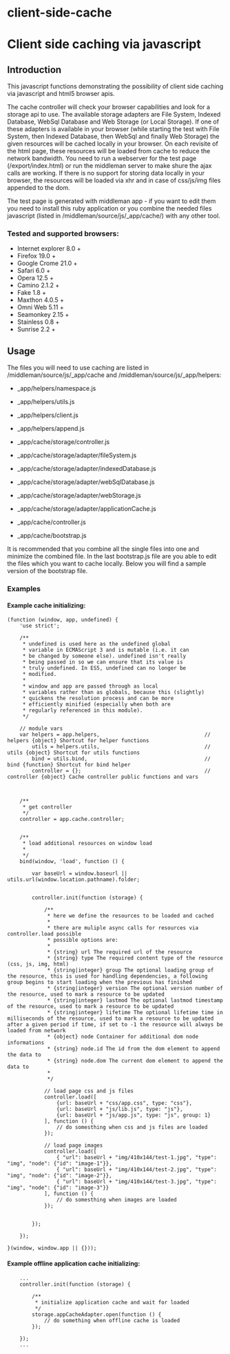 client-side-cache
=================

# Client side caching via javascript

## Introduction

This javascript functions demonstrating the possibility of client side caching via javascript and html5 browser apis.

The cache controller will check your browser capabilities and look for a storage api to use. The available storage adapters are File System, Indexed Database, WebSql Database and Web Storage (or Local Storage).
If one of these adapters is available in your browser (while starting the test with File System, then Indexed Database, then WebSql and finally Web Storage) the given resources will be cached locally in your browser.
On each revisite of the html page, these resources will be loaded from cache to reduce the network bandwidth. You need to run a webserver for the test page (/export/index.html) or run the middleman server to make shure the ajax calls are working.
If there is no support for storing data locally in your browser, the resources will be loaded via xhr and in case of css/js/img files appended to the dom.

The test page is generated with middleman app - if you want to edit them you need to install this ruby application or you combine the needed files javascript (listed in /middleman/source/js/_app/cache/) with any other tool.

### Tested and supported browsers:

 - Internet explorer 8.0 +
 - Firefox 19.0 +
 - Google Crome 21.0 +
 - Safari 6.0 +
 - Opera 12.5 +
 - Camino 2.1.2 +
 - Fake 1.8 +
 - Maxthon 4.0.5 +
 - Omni Web 5.11 +
 - Seamonkey 2.15 +
 - Stainless 0.8 +
 - Sunrise 2.2 +

## Usage

The files you will need to use caching are listed in /middleman/source/js/_app/cache and  /middleman/source/js/_app/helpers:

- _app/helpers/namespace.js
- _app/helpers/utils.js
- _app/helpers/client.js
- _app/helpers/append.js
- _app/cache/storage/controller.js
- _app/cache/storage/adapter/fileSystem.js
- _app/cache/storage/adapter/indexedDatabase.js
- _app/cache/storage/adapter/webSqlDatabase.js
- _app/cache/storage/adapter/webStorage.js
- _app/cache/storage/adapter/applicationCache.js
- _app/cache/controller.js

- _app/cache/bootstrap.js

It is recommended that you combine all the single files into one and minimize the combined file. In the last bootstrap.js file are you able to edit the
files which you want to cache locally. Below you will find a sample version of the bootstrap file.

### Examples
#### Example cache initializing:

    (function (window, app, undefined) {
        'use strict';

        /**
         * undefined is used here as the undefined global
         * variable in ECMAScript 3 and is mutable (i.e. it can
         * be changed by someone else). undefined isn't really
         * being passed in so we can ensure that its value is
         * truly undefined. In ES5, undefined can no longer be
         * modified.
         * 
         * window and app are passed through as local
         * variables rather than as globals, because this (slightly)
         * quickens the resolution process and can be more
         * efficiently minified (especially when both are
         * regularly referenced in this module).
         */

        // module vars
        var helpers = app.helpers,                                  // helpers {object} Shortcut for helper functions
            utils = helpers.utils,                                  // utils {object} Shortcut for utils functions
            bind = utils.bind,                                      // bind {function} Shortcut for bind helper
            controller = {};                                        // controller {object} Cache controller public functions and vars
    
    
    
        /**
         * get controller
         */
        controller = app.cache.controller;
    
    
        /**
         * load additional resources on window load
         *
         */
        bind(window, 'load', function () {
    
            var baseUrl = window.baseurl || utils.url(window.location.pathname).folder;
    
    
            controller.init(function (storage) {
    
                /**
                 * here we define the resources to be loaded and cached
                 *
                 * there are muliple async calls for resources via controller.load possible
                 * possible options are:
                 *
                 * {string} url The required url of the resource
                 * {string} type The required content type of the resource (css, js, img, html)
                 * {string|integer} group The optional loading group of the resource, this is used for handling dependencies, a following group begins to start loading when the previous has finished
                 * {string|integer} version The optional version number of the resource, used to mark a resource to be updated
                 * {string|integer} lastmod The optional lastmod timestamp of the resource, used to mark a resource to be updated
                 * {string|integer} lifetime The optional lifetime time in milliseconds of the resource, used to mark a resource to be updated after a given period if time, if set to -1 the resource will always be loaded from network
                 * {object} node Container for additional dom node informations
                 * {string} node.id The id from the dom element to append the data to
                 * {string} node.dom The current dom element to append the data to
                 *
                 */
    
                // load page css and js files
                controller.load([
                    {url: baseUrl + "css/app.css", type: "css"},
                    {url: baseUrl + "js/lib.js", type: "js"},
                    {url: baseUrl + "js/app.js", type: "js", group: 1}
                ], function () {
                    // do somesthing when css and js files are loaded
                });
    
                // load page images
                controller.load([
                    { "url": baseUrl + "img/410x144/test-1.jpg", "type": "img", "node": {"id": "image-1"}},
                    { "url": baseUrl + "img/410x144/test-2.jpg", "type": "img", "node": {"id": "image-2"}},
                    { "url": baseUrl + "img/410x144/test-3.jpg", "type": "img", "node": {"id": "image-3"}}
                ], function () {
                    // do somesthing when images are loaded
                });
    
    
            });
    
        });
    
    }(window, window.app || {}));

#### Example offline application cache initializing:
        ...
        controller.init(function (storage) {

            /**
             * initialize application cache and wait for loaded
             */
            storage.appCacheAdapter.open(function () {
                // do something when offline cache is loaded
            });

        });
        ...